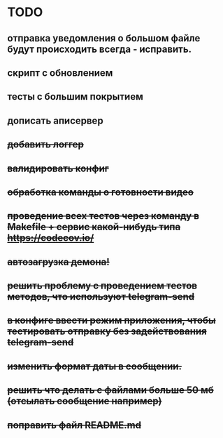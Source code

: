 # TODO

## отправка уведомления о большом файле будут происходить всегда - исправить.
## скрипт с обновлением
## тесты с большим покрытием
## дописать аписервер

## ~~добавить логгер~~
## ~~валидировать конфиг~~
## ~~обработка команды о готовности видео~~
## ~~проведение всех тестов через команду в Makefile + сервис какой-нибудь типа https://codecov.io/~~
## ~~автозагрузка демона!~~
## ~~решить проблему с проведением тестов методов, что используют telegram-send~~
## ~~в конфиге ввести режим приложения, чтобы тестировать отправку без задействования telegram-send~~
## ~~изменить формат даты в сообщении.~~
## ~~решить что делать с файлами больше 50 мб (отсылать сообщение например)~~
## ~~поправить файл README.md~~